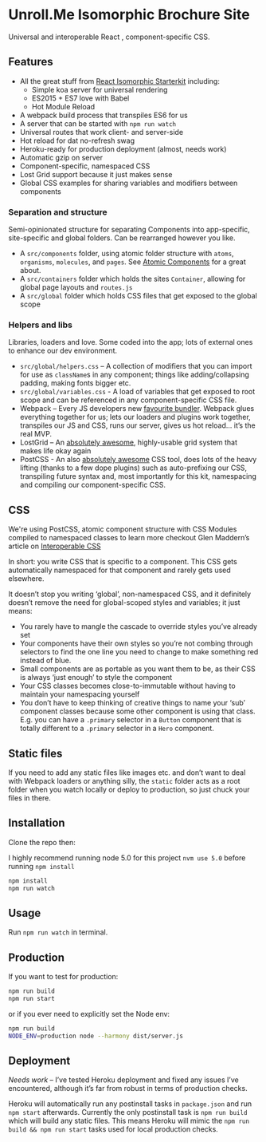 # Unroll.Me Isomorphic Brochure Site
Universal and interoperable React , component-specific CSS.

## Features

- All the great stuff from [React Isomorphic Starterkit](https://github.com/RickWong/react-isomorphic-starterkit) including:
  - Simple koa server for universal rendering
  - ES2015 + ES7 love with Babel
  - Hot Module Reload
- A webpack build process that transpiles ES6 for us
- A server that can be started with `npm run watch`
- Universal routes that work client- and server-side
- Hot reload for dat no-refresh swag
- Heroku-ready for production deployment (almost, needs work)
- Automatic gzip on server
- Component-specific, namespaced CSS
- Lost Grid support because it just makes sense
- Global CSS examples for sharing variables and modifiers between components

### Separation and structure
Semi-opinionated structure for separating Components into app-specific, site-specific and global folders. Can be rearranged however you like.

- A `src/components` folder, using atomic folder structure with `atoms`, `organisms`, `molecules`, and `pages`. See [Atomic Components](https://medium.com/@yejodido/atomic-components-managing-dynamic-react-components-using-atomic-design-part-1-5f07451f261f#.n91w6w9dy) for a great about.
- A `src/containers` folder which holds the sites `Container`, allowing for global page layouts and `routes.js`
- A `src/global` folder which holds CSS files that get exposed to the global scope

### Helpers and libs
Libraries, loaders and love. Some coded into the app; lots of external ones to enhance our dev environment.

- `src/global/helpers.css` – A collection of modifiers that you can import for use as `className`s in any component; things like adding/collapsing padding, making fonts bigger etc.
- `src/global/variables.css` - A load of variables that get exposed to root scope and can be referenced in any component-specific CSS file.
- Webpack – Every JS developers new [favourite bundler](https://github.com/webpack/webpack). Webpack glues everything together for us; lets our loaders and plugins work together, transpiles our JS and CSS, runs our server, gives us hot reload… it’s the real MVP.
- LostGrid – An [absolutely awesome](https://github.com/peterramsing/lost), highly-usable grid system that makes life okay again
- PostCSS - An also [absolutely awesome](https://github.com/postcss/postcss) CSS tool, does lots of the heavy lifting (thanks to a few dope plugins) such as auto-prefixing our CSS, transpiling future syntax and, most importantly for this kit, namespacing and compiling our component-specific CSS.

## CSS
We're using PostCSS, atomic component structure with CSS Modules compiled to namespaced classes to learn more checkout Glen Maddern’s article on [Interoperable CSS](http://glenmaddern.com/articles/interoperable-css)

In short: you write CSS that is specific to a component. This CSS gets automatically namespaced for that component and rarely gets used elsewhere.

It doesn’t stop you writing ‘global’, non-namespaced CSS, and it definitely doesn’t remove the need for global-scoped styles and variables; it just means:

- You rarely have to mangle the cascade to override styles you’ve already set
- Your components have their own styles so you’re not combing through selectors to find the one line you need to change to make something red instead of blue.
- Small components are as portable as you want them to be, as their CSS is always ‘just enough’ to style the component
- Your CSS classes becomes close-to-immutable without having to maintain your namespacing yourself
- You don’t have to keep thinking of creative things to name your ‘sub’ component classes because some other component is using that class. E.g. you can have a `.primary` selector in a `Button` component that is totally different to a `.primary` selector in a `Hero` component.

## Static files
If you need to add any static files like images etc. and don’t want to deal with Webpack loaders or anything silly, the `static` folder acts as a root folder when you watch locally or deploy to production, so just chuck your files in there.

## Installation
Clone the repo then:

I highly recommend running node 5.0 for this project `nvm use 5.0` before running `npm install`

```bash
npm install
npm run watch
```

## Usage
Run `npm run watch` in terminal.

## Production
If you want to test for production:

```bash
npm run build
npm run start
```

or if you ever need to explicitly set the Node env:

```bash
npm run build
NODE_ENV=production node --harmony dist/server.js
```

## Deployment
*Needs work* – I’ve tested Heroku deployment and fixed any issues I’ve encountered, although it’s far from robust in terms of production checks.

Heroku will automatically run any postinstall tasks in `package.json` and run `npm start` afterwards. Currently the only postinstall task is `npm run build` which will build any static files. This means Heroku will mimic the `npm run build && npm run start` tasks used for local production checks.
